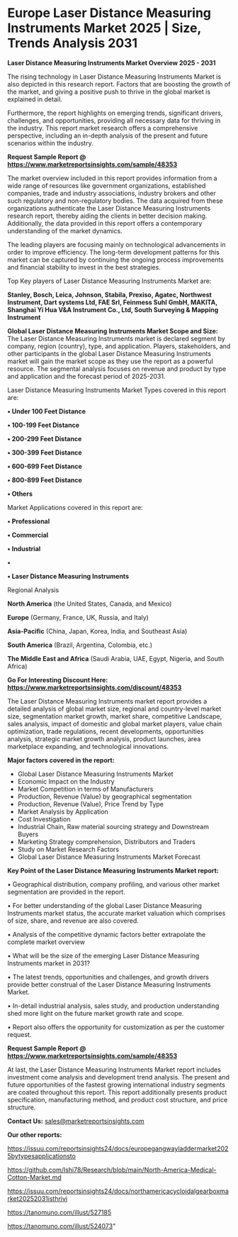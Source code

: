 # Europe Laser Distance Measuring Instruments Market 2025 | Size, Trends Analysis 2031

<Strong> Laser Distance Measuring Instruments Market Overview 2025 - 2031</strong>

The rising technology in Laser Distance Measuring Instruments Market is also depicted in this research report. Factors that are boosting the growth of the market, and giving a positive push to thrive in the global market is explained in detail.

Furthermore, the report highlights on emerging trends, significant drivers, challenges, and opportunities, providing all necessary data for thriving in the industry. This report market research offers a comprehensive perspective, including an in-depth analysis of the present and future scenarios within the industry.

<strong>Request Sample Report @ <a href=https://www.marketreportsinsights.com/sample/48353>https://www.marketreportsinsights.com/sample/48353</a></strong>

The market overview included in this report provides information from a wide range of resources like government organizations, established companies, trade and industry associations, industry brokers and other such regulatory and non-regulatory bodies. The data acquired from these organizations authenticate the Laser Distance Measuring Instruments research report, thereby aiding the clients in better decision making. Additionally, the data provided in this report offers a contemporary understanding of the market dynamics.

The leading players are focusing mainly on technological advancements in order to improve efficiency. The long-term development patterns for this market can be captured by continuing the ongoing process improvements and financial stability to invest in the best strategies.

Top Key players of Laser Distance Measuring Instruments Market are:

<strong>Stanley, Bosch, Leica, Johnson, Stabila, Prexiso, Agatec, Northwest Instrument, Dart systems Ltd, FAE Srl, Feinmess Suhl GmbH, MAKITA, Shanghai Yi Hua V&A Instrument Co., Ltd, South Surveying & Mapping Instrument</strong>

<strong><b>Global Laser Distance Measuring Instruments Market Scope and Size:</b></strong>
The Laser Distance Measuring Instruments market is declared segment by company, region (country), type, and application. Players, stakeholders, and other participants in the global Laser Distance Measuring Instruments market will gain the market scope as they use the report as a powerful resource. The segmental analysis focuses on revenue and product by type and application and the forecast period of 2025-2031.

Laser Distance Measuring Instruments Market Types covered in this report are:

<strong>•  Under 100 Feet Distance

•  100-199 Feet Distance

•  200-299 Feet Distance

•  300-399 Feet Distance

•  600-699 Feet Distance

•  800-899 Feet Distance

•  Others</strong>

Market Applications covered in this report are:

<strong>•  Professional

•  Commercial

•  Industrial

•  

•  Laser Distance Measuring Instruments</strong> 

Regional Analysis

<strong>North America</strong> (the United States, Canada, and Mexico)

<strong>Europe</strong> (Germany, France, UK, Russia, and Italy)

<strong>Asia-Pacific</strong> (China, Japan, Korea, India, and Southeast Asia)

<strong>South America</strong> (Brazil, Argentina, Colombia, etc.)

<strong>The Middle East and Africa</strong> (Saudi Arabia, UAE, Egypt, Nigeria, and South Africa)

<strong>Go For Interesting Discount Here: <a href=https://www.marketreportsinsights.com/discount/48353>https://www.marketreportsinsights.com/discount/48353</a></strong>

The Laser Distance Measuring Instruments market report provides a detailed analysis of global market size, regional and country-level market size, segmentation market growth, market share, competitive Landscape, sales analysis, impact of domestic and global market players, value chain optimization, trade regulations, recent developments, opportunities analysis, strategic market growth analysis, product launches, area marketplace expanding, and technological innovations.

<strong><b>Major factors covered in the report:</b></strong>
<ul>
  <li>Global Laser Distance Measuring Instruments Market </li>
  <li>Economic Impact on the Industry</li>
  <li>Market Competition in terms of Manufacturers</li>
  <li>Production, Revenue (Value) by geographical segmentation</li>
  <li>Production, Revenue (Value), Price Trend by Type</li>
  <li>Market Analysis by Application</li>
  <li>Cost Investigation</li>
  <li>Industrial Chain, Raw material sourcing strategy and Downstream Buyers</li>
  <li>Marketing Strategy comprehension, Distributors and Traders</li>
  <li>Study on Market Research Factors</li>
  <li>Global Laser Distance Measuring Instruments Market Forecast</li>
</ul>

<strong><b>Key Point of the Laser Distance Measuring Instruments Market report:</b></strong>

• Geographical distribution, company profiling, and various other market segmentation are provided in the report.

• For better understanding of the global Laser Distance Measuring Instruments market status, the accurate market valuation which comprises of size, share, and revenue are also covered.

• Analysis of the competitive dynamic factors better extrapolate the complete market overview

• What will be the size of the emerging Laser Distance Measuring Instruments market in 2031?

• The latest trends, opportunities and challenges, and growth drivers provide better construal of the Laser Distance Measuring Instruments Market.

• In-detail industrial analysis, sales study, and production understanding shed more light on the future market growth rate and scope.

• Report also offers the opportunity for customization as per the customer request.

<strong>Request Sample Report @ <a href=https://www.marketreportsinsights.com/sample/48353>https://www.marketreportsinsights.com/sample/48353</a></strong>

At last, the Laser Distance Measuring Instruments Market report includes investment come analysis and development trend analysis. The present and future opportunities of the fastest growing international industry segments are coated throughout this report. This report additionally presents product specification, manufacturing method, and product cost structure, and price structure.

<strong>Contact Us:</strong>
sales@marketreportsinsights.com

<strong>Our other reports:</strong>

<a href=https://issuu.com/reportsinsights24/docs/europegangwayladdermarket2025bytypesapplicationsto>https://issuu.com/reportsinsights24/docs/europegangwayladdermarket2025bytypesapplicationsto</a>

<a href=https://github.com/Ishi78/Research/blob/main/North-America-Medical-Cotton-Market.md>https://github.com/Ishi78/Research/blob/main/North-America-Medical-Cotton-Market.md</a>

<a href=https://issuu.com/reportsinsights24/docs/northamericacycloidalgearboxmarket20252031isthrivi>https://issuu.com/reportsinsights24/docs/northamericacycloidalgearboxmarket20252031isthrivi</a>

<a href=https://tanomuno.com/illust/527185>https://tanomuno.com/illust/527185</a>

<a href=https://tanomuno.com/illust/524073>https://tanomuno.com/illust/524073</a>"
